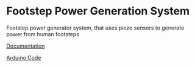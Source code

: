 # Footstep Power Generation System

Footstep power generator system, that uses piezo sensors to generate power from human footsteps

[Documentation](/doc/doc-footstep.pdf)

[Arduino Code ](/code/Footstep-Power-Generation-System.ino)
